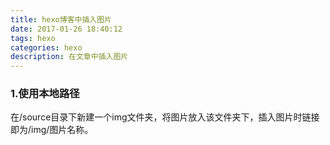 ```yaml
---
title: hexo博客中插入图片
date: 2017-01-26 18:40:12
tags: hexo
categories: hexo
description: 在文章中插入图片
---
```

### 1.使用本地路径
在/source目录下新建一个img文件夹，将图片放入该文件夹下，插入图片时链接即为/img/图片名称。


